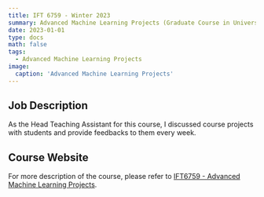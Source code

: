 ```yaml
---
title: IFT 6759 - Winter 2023
summary: Advanced Machine Learning Projects (Graduate Course in Université de Montréal)
date: 2023-01-01
type: docs
math: false
tags:
  - Advanced Machine Learning Projects
image:
  caption: 'Advanced Machine Learning Projects'
---
```


## Job Description

As the Head Teaching Assistant for this course, I discussed course projects with students and provide feedbacks to them every week.

## Course Website

For more description of the course, please refer to [IFT6759 - Advanced Machine Learning Projects](https://www-labs.iro.umontreal.ca/~liubang/course-mlproj.html).
